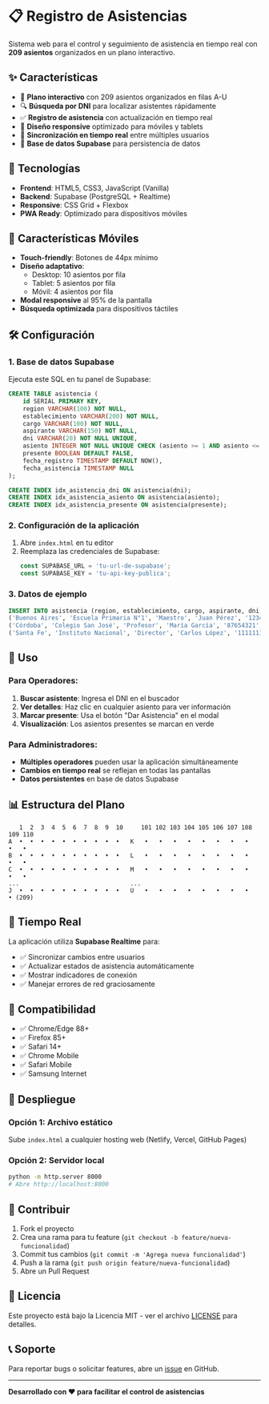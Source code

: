 # 📋 Registro de Asistencias

Sistema web para el control y seguimiento de asistencia en tiempo real con **209 asientos** organizados en un plano interactivo.

## ✨ Características

- 🎯 **Plano interactivo** con 209 asientos organizados en filas A-U
- 🔍 **Búsqueda por DNI** para localizar asistentes rápidamente
- ✅ **Registro de asistencia** con actualización en tiempo real
- 📱 **Diseño responsive** optimizado para móviles y tablets
- 🔄 **Sincronización en tiempo real** entre múltiples usuarios
- 💾 **Base de datos Supabase** para persistencia de datos

## 🚀 Tecnologías

- **Frontend**: HTML5, CSS3, JavaScript (Vanilla)
- **Backend**: Supabase (PostgreSQL + Realtime)
- **Responsive**: CSS Grid + Flexbox
- **PWA Ready**: Optimizado para dispositivos móviles

## 📱 Características Móviles

- **Touch-friendly**: Botones de 44px mínimo
- **Diseño adaptativo**: 
  - Desktop: 10 asientos por fila
  - Tablet: 5 asientos por fila  
  - Móvil: 4 asientos por fila
- **Modal responsive** al 95% de la pantalla
- **Búsqueda optimizada** para dispositivos táctiles

## 🛠️ Configuración

### 1. Base de datos Supabase

Ejecuta este SQL en tu panel de Supabase:

```sql
CREATE TABLE asistencia (
    id SERIAL PRIMARY KEY,
    region VARCHAR(100) NOT NULL,
    establecimiento VARCHAR(200) NOT NULL,
    cargo VARCHAR(100) NOT NULL,
    aspirante VARCHAR(150) NOT NULL,
    dni VARCHAR(20) NOT NULL UNIQUE,
    asiento INTEGER NOT NULL UNIQUE CHECK (asiento >= 1 AND asiento <= 209),
    presente BOOLEAN DEFAULT FALSE,
    fecha_registro TIMESTAMP DEFAULT NOW(),
    fecha_asistencia TIMESTAMP NULL
);

CREATE INDEX idx_asistencia_dni ON asistencia(dni);
CREATE INDEX idx_asistencia_asiento ON asistencia(asiento);
CREATE INDEX idx_asistencia_presente ON asistencia(presente);
```

### 2. Configuración de la aplicación

1. Abre `index.html` en tu editor
2. Reemplaza las credenciales de Supabase:
   ```javascript
   const SUPABASE_URL = 'tu-url-de-supabase';
   const SUPABASE_KEY = 'tu-api-key-publica';
   ```

### 3. Datos de ejemplo

```sql
INSERT INTO asistencia (region, establecimiento, cargo, aspirante, dni, asiento) VALUES
('Buenos Aires', 'Escuela Primaria N°1', 'Maestro', 'Juan Pérez', '12345678', 15),
('Córdoba', 'Colegio San José', 'Profesor', 'María García', '87654321', 42),
('Santa Fe', 'Instituto Nacional', 'Director', 'Carlos López', '11111111', 78);
```

## 🎯 Uso

### Para Operadores:

1. **Buscar asistente**: Ingresa el DNI en el buscador
2. **Ver detalles**: Haz clic en cualquier asiento para ver información
3. **Marcar presente**: Usa el botón "Dar Asistencia" en el modal
4. **Visualización**: Los asientos presentes se marcan en verde

### Para Administradores:

- **Múltiples operadores** pueden usar la aplicación simultáneamente
- **Cambios en tiempo real** se reflejan en todas las pantallas
- **Datos persistentes** en base de datos Supabase

## 📊 Estructura del Plano

```
   1  2  3  4  5  6  7  8  9  10     101 102 103 104 105 106 107 108 109 110
A  •  •  •  •  •  •  •  •  •  •   K   •   •   •   •   •   •   •   •   •   •
B  •  •  •  •  •  •  •  •  •  •   L   •   •   •   •   •   •   •   •   •   •
C  •  •  •  •  •  •  •  •  •  •   M   •   •   •   •   •   •   •   •   •   •
...                               ...
J  •  •  •  •  •  •  •  •  •  •   U   •   •   •   •   •   •   •   •   • (209)
```

## 🔄 Tiempo Real

La aplicación utiliza **Supabase Realtime** para:

- ✅ Sincronizar cambios entre usuarios
- ✅ Actualizar estados de asistencia automáticamente  
- ✅ Mostrar indicadores de conexión
- ✅ Manejar errores de red graciosamente

## 📱 Compatibilidad

- ✅ Chrome/Edge 88+
- ✅ Firefox 85+
- ✅ Safari 14+
- ✅ Chrome Mobile
- ✅ Safari Mobile
- ✅ Samsung Internet

## 🚀 Despliegue

### Opción 1: Archivo estático
Sube `index.html` a cualquier hosting web (Netlify, Vercel, GitHub Pages)

### Opción 2: Servidor local
```bash
python -m http.server 8000
# Abre http://localhost:8000
```

## 🤝 Contribuir

1. Fork el proyecto
2. Crea una rama para tu feature (`git checkout -b feature/nueva-funcionalidad`)
3. Commit tus cambios (`git commit -m 'Agrega nueva funcionalidad'`)
4. Push a la rama (`git push origin feature/nueva-funcionalidad`)
5. Abre un Pull Request

## 📄 Licencia

Este proyecto está bajo la Licencia MIT - ver el archivo [LICENSE](LICENSE) para detalles.

## 📞 Soporte

Para reportar bugs o solicitar features, abre un [issue](https://github.com/carlos-manuel-ponce/Registro-de-Asistencias/issues) en GitHub.

---

**Desarrollado con ❤️ para facilitar el control de asistencias**
